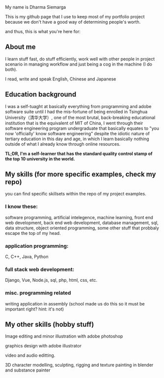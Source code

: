 My name is Dharma Siemarga

This is my github page that I use to keep most of my portfolio project because we don't have a good way of determining people's worth.

and thus, this is what you're here for:

## About me
I learn stuff fast, do stuff efficiently, work well with other people in project scenario in managing workflow and just being a cog in the machine (I do both).

I read, write and speak English, Chinese and Japanese


## Education background
I was a self-tuaght at basically everything from programming and adobe software suite until I had the mis-fortune of being enrolled in Tsinghua University（清华大学）, one of the most brutal, back-breaking educational institution that is the equivalent of MIT of China, I went through their software engineering program undergraduate that basically equates to "you now 'officially' know software engineering" despite the idiotic nature of tertiary education in this day and age, in which I learn basically nothing outside of what I already know through online resources.


**TL;DR, I'm a self-learner that has the standard quality control stamp of the top 10 university in the world.**



## My skills (for more specific examples, check my repo)
you can find specific skillsets within the repo of my project examples.

### I know these:
software programming, artificial intelegence, machine learning, front end web development, back end web development, database management, sql, data structure, object oriented programming, some other stuff that probbaly escape the top of my head.

### application programming:
C, C++, Java, Python

### full stack web development:
Django, Vue, Node.js, sql, php, html, css, etc.

### misc. programming related
writing application in assembly (school made us do this so it must be important right? hint: it's not)

## My other skills (hobby stuff)
Image editing and minor illustration with adobe photoshop

graphics design with adobe illustrator

video and audio editting.

3D character modelling, sculpting, rigging and texture painting in blender and substance painter
